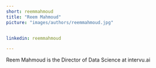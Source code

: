 ```yaml
---
short: reemmahmoud
title: "Reem Mahmoud"
picture: "images/authors/reemmahmoud.jpg"


linkedin: reemmahmoud

---
```


Reem Mahmoud is the Director of Data Science at intervu.ai